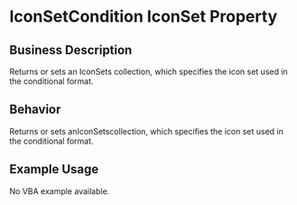 # IconSetCondition IconSet Property

## Business Description
Returns or sets an IconSets collection, which specifies the icon set used in the conditional format.

## Behavior
Returns or sets anIconSetscollection, which specifies the icon set used in the conditional format.

## Example Usage
No VBA example available.